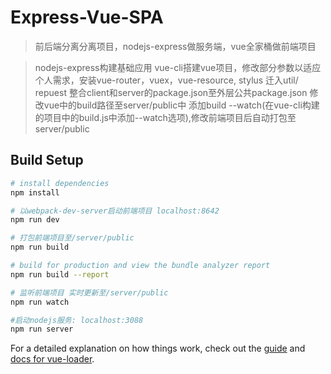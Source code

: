 # Express-Vue-SPA

> 前后端分离分离项目，nodejs-express做服务端，vue全家桶做前端项目

>nodejs-express构建基础应用
>vue-cli搭建vue项目，修改部分参数以适应个人需求，安装vue-router，vuex，vue-resource, stylus
>迁入util/ repuest
>整合client和server的package.json至外层公共package.json
>修改vue中的build路径至server/public中
>添加build --watch(在vue-cli构建的项目中的build.js中添加--watch选项),修改前端项目后自动打包至server/public


## Build Setup

``` bash
# install dependencies
npm install

# 以webpack-dev-server启动前端项目 localhost:8642
npm run dev

# 打包前端项目至/server/public
npm run build

# build for production and view the bundle analyzer report
npm run build --report

# 监听前端项目 实时更新至/server/public
npm run watch

#启动nodejs服务: localhost:3088
npm run server
```

For a detailed explanation on how things work, check out the [guide](http://vuejs-templates.github.io/webpack/) and [docs for vue-loader](http://vuejs.github.io/vue-loader).
